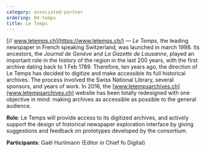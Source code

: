 ```yaml
---
category: associated-partner
ordering: 04-temps
title: Le Temps
---
```


[// www.letemps.ch](https://www.letemps.ch/) &mdash;  *Le Temps*, the leading newspaper in French speaking Switzerland, was launched in march 1998. Its ancestors, the *Journal de Genève* and *La Gazette de Lausanne*, played an important role in the history of the region in the last 200 years, with the first archive dating back to 1 Feb 1789. Therefore, ten years ago, the direction of Le Temps has decided to digitize and make accessible its full historical archives. The process involved the Swiss National Library,
several sponsors, and years of work. In 2016, the [www.letempsarchives.ch](www.letempsarchives.ch) website has been totally redesigned with one objective in mind: making archives as accessible as possible to the general audience.

**Role**: Le Temps will provide access to its digitized archives, and actively support the design of historical newspaper exploration interface by giving suggestions and feedback on prototypes developed by the consortium.

**Participants**: Gaël Hurlimann (Editor in Chief fo Digital)